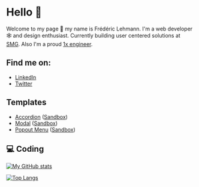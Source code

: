 # Hello 👋

Welcome to my page :open_hands: my name is Frédéric Lehmann. I'm a web developer :spider_web: and design enthusiast. Currently building user centered solutions at [SMG](https://swissmarketplace.group/). Also I'm a proud [1x engineer](https://1x.engineer/).

## Find me on:

- [LinkedIn](https://www.linkedin.com/in/frederic-lehmann/)
- [Twitter](https://twitter.com/OneBugMan)

## Templates

- [Accordion](https://github.com/FrediLehmann/template-accordion) ([Sandbox](https://codesandbox.io/s/github/FrediLehmann/template-accordion))
- [Modal](https://github.com/FrediLehmann/template-modal) ([Sandbox](https://codesandbox.io/s/github/FrediLehmann/template-modal))
- [Popout Menu](https://github.com/FrediLehmann/template-popout) ([Sandbox](https://codesandbox.io/s/github/FrediLehmann/template-popout))

## :computer: Coding

[![My GitHub stats](https://github-readme-stats.vercel.app/api?username=FrediLehmann&show_icons=true&count_private=true)](https://github.com/anuraghazra/github-readme-stats)

[![Top Langs](https://github-readme-stats.vercel.app/api/top-langs/?username=FrediLehmann&layout=compact&count_private=true)](https://github.com/anuraghazra/github-readme-stats)

<!--
**FrediLehmann/FrediLehmann** is a ✨ _special_ ✨ repository because its `README.md` (this file) appears on your GitHub profile.

Here are some ideas to get you started:

- 🔭 I’m currently working on ...
- 🌱 I’m currently learning ...
- 👯 I’m looking to collaborate on ...
- 🤔 I’m looking for help with ...
- 💬 Ask me about ...
- 📫 How to reach me: ...
- 😄 Pronouns: ...
- ⚡ Fun fact: ...
-->
